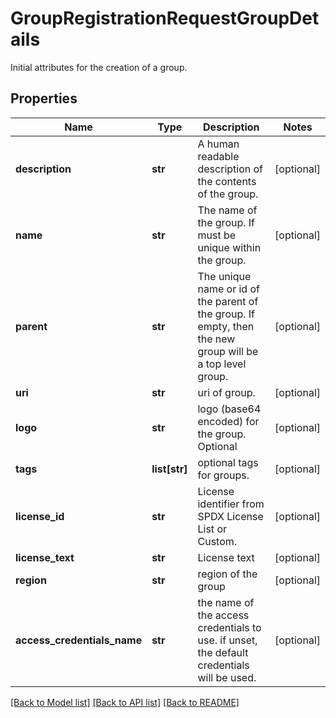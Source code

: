 # GroupRegistrationRequestGroupDetails

Initial attributes for the creation of a group.
## Properties
Name | Type | Description | Notes
------------ | ------------- | ------------- | -------------
**description** | **str** | A human readable description of the contents of the group. | [optional] 
**name** | **str** | The name of the group. If must be unique within the group. | [optional] 
**parent** | **str** | The unique name or id of the parent of the group. If empty, then the new group will be a top level group. | [optional] 
**uri** | **str** | uri of group. | [optional] 
**logo** | **str** | logo (base64 encoded) for the group. Optional | [optional] 
**tags** | **list[str]** | optional tags for groups. | [optional] 
**license_id** | **str** | License identifier from SPDX License List or Custom. | [optional] 
**license_text** | **str** | License text | [optional] 
**region** | **str** | region of the group | [optional] 
**access_credentials_name** | **str** | the name of the access credentials to use. if unset, the default credentials will be used. | [optional] 

[[Back to Model list]](../README.md#documentation-for-models) [[Back to API list]](../README.md#documentation-for-api-endpoints) [[Back to README]](../README.md)


